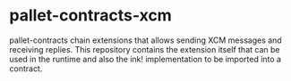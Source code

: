 # pallet-contracts-xcm

pallet-contracts chain extensions that allows sending XCM messages and receiving replies. This repository contains the extension itself
that can be used in the runtime and also the ink! implementation to be imported into a contract.
